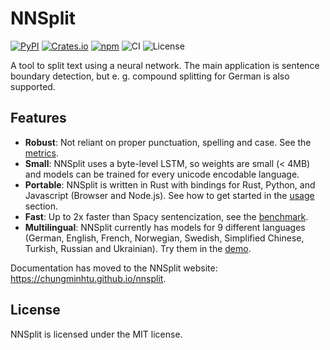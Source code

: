 # NNSplit

[![PyPI](https://img.shields.io/pypi/v/nnsplit)](https://pypi.org/project/nnsplit/)
[![Crates.io](https://img.shields.io/crates/v/nnsplit)](https://crates.io/crates/nnsplit)
[![npm](https://img.shields.io/npm/v/nnsplit)](https://www.npmjs.com/package/nnsplit)
![CI](https://github.com/chungminhtu/nnsplit/workflows/CI/badge.svg)
![License](https://img.shields.io/github/license/chungminhtu/nnsplit)

A tool to split text using a neural network. The main application is sentence boundary detection, but e. g. compound splitting for German is also supported.

## Features

- __Robust__: Not reliant on proper punctuation, spelling and case. See the [metrics](https://chungminhtu.github.io/nnsplit/#metrics).
- __Small__: NNSplit uses a byte-level LSTM, so weights are small (< 4MB) and models can be trained for every unicode encodable language.
- __Portable__: NNSplit is written in Rust with bindings for Rust, Python, and Javascript (Browser and Node.js). See how to get started in the [usage](https://chungminhtu.github.io/nnsplit/#usage) section.
- __Fast__: Up to 2x faster than Spacy sentencization, see the [benchmark](https://chungminhtu.github.io/nnsplit/#benchmark).
- __Multilingual__: NNSplit currently has models for 9 different languages (German, English, French, Norwegian, Swedish, Simplified Chinese, Turkish, Russian and Ukrainian). Try them in the [demo](https://chungminhtu.github.io/nnsplit/#demo).

Documentation has moved to the NNSplit website: https://chungminhtu.github.io/nnsplit.

## License

NNSplit is licensed under the MIT license.
